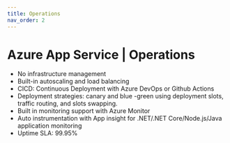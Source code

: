 ```yaml
---
title: Operations
nav_order: 2
---
```

# Azure App Service | Operations
* No infrastructure management
* Built-in autoscaling and load balancing
* CICD: Continuous Deployment with Azure DevOps or Github Actions
* Deployment strategies: canary and blue -green using deployment slots, traffic routing, and slots swapping.
* Built in monitoring support with Azure Monitor
* Auto instrumentation with App insight for .NET/.NET Core/Node.js/Java application monitoring
* Uptime SLA: 99.95%
